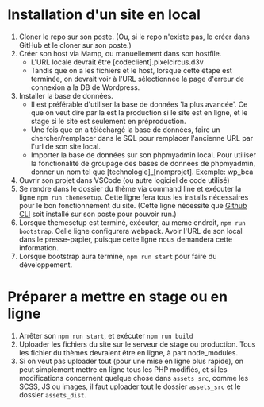 # Installation d'un site en local #

1. Cloner le repo sur son poste. (Ou, si le repo n'existe pas, le créer dans GitHub et le cloner sur son poste.)
2. Créer son host via Mamp, ou manuellement dans son hostfile.  
   - L'URL locale devrait être [codeclient].pixelcircus.d3v
   - Tandis que on a les fichiers et le host, lorsque cette étape est terminée, on devrait voir à l'URL sélectionnée la page d'erreur de connexion a la DB de Wordpress.
3. Installer la base de données.
    - Il est préférable d'utiliser la base de données 'la plus avancée'. Ce que on veut dire par la est la production si le site est en ligne, et le stage si le site est seulement en préproduction.
    - Une fois que on a téléchargé la base de données, faire un chercher/remplacer dans le SQL pour remplacer l'ancienne URL par l'url de son site local.
    - Importer la base de données sur son phpmyadmin local. Pour utiliser la fonctionalité de groupage des bases de données de phpmyadmin, donner un nom tel que [technologie]_[nomprojet]. Exemple: wp_bca
4. Ouvrir son projet dans VSCode (ou autre logiciel de code utilisé)
5. Se rendre dans le dossier du thème via command line et exécuter la ligne `npm run themesetup`. Cette ligne fera tous les installs nécessaires pour le bon fonctionnement du site. (Cette ligne nécessite que [Github CLI](https://cli.github.com/) soit installé sur son poste pour pouvoir run.)
6. Lorsque themesetup est terminé, exécuter, au meme endroit, `npm run bootstrap`. Celle ligne configurera webpack. Avoir l'URL de son local dans le presse-papier, puisque cette ligne nous demandera cette information.
7. Lorsque bootstrap aura terminé, `npm run start` pour faire du développement.

# Préparer a mettre en stage ou en ligne #

1. Arrêter son `npm run start`, et exécuter `npm run build`
2. Uploader les fichiers du site sur le serveur de stage ou production. Tous les fichier du thèmes devraient être en ligne, à part node_modules.
3. Si on veut pas uploader tout (pour une mise en ligne plus rapide), on peut simplement mettre en ligne tous les PHP modifiés, et si les modifications concernent quelque chose dans `assets_src`, comme les SCSS, JS ou images, il faut uploader tout le dossier `assets_src` et le dossier `assets_dist`.